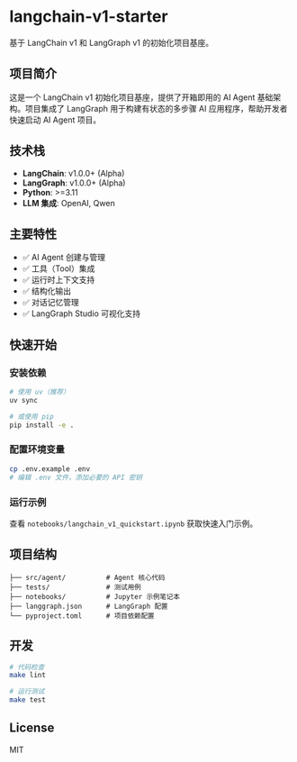 # langchain-v1-starter

基于 LangChain v1 和 LangGraph v1 的初始化项目基座。

## 项目简介

这是一个 LangChain v1 初始化项目基座，提供了开箱即用的 AI Agent 基础架构。项目集成了 LangGraph 用于构建有状态的多步骤 AI 应用程序，帮助开发者快速启动 AI Agent 项目。

## 技术栈

- **LangChain**: v1.0.0+ (Alpha)
- **LangGraph**: v1.0.0+ (Alpha)
- **Python**: >=3.11
- **LLM 集成**: OpenAI, Qwen

## 主要特性

- ✅ AI Agent 创建与管理
- ✅ 工具（Tool）集成
- ✅ 运行时上下文支持
- ✅ 结构化输出
- ✅ 对话记忆管理
- ✅ LangGraph Studio 可视化支持

## 快速开始

### 安装依赖

```bash
# 使用 uv（推荐）
uv sync

# 或使用 pip
pip install -e .
```

### 配置环境变量

```bash
cp .env.example .env
# 编辑 .env 文件，添加必要的 API 密钥
```

### 运行示例

查看 `notebooks/langchain_v1_quickstart.ipynb` 获取快速入门示例。

## 项目结构

```
├── src/agent/          # Agent 核心代码
├── tests/              # 测试用例
├── notebooks/          # Jupyter 示例笔记本
├── langgraph.json      # LangGraph 配置
└── pyproject.toml      # 项目依赖配置
```

## 开发

```bash
# 代码检查
make lint

# 运行测试
make test
```

## License

MIT

